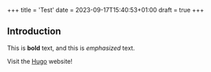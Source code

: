 +++
title = 'Test'
date = 2023-09-17T15:40:53+01:00
draft = true
+++
## Introduction

This is **bold** text, and this is *emphasized* text.

Visit the [Hugo](https://gohugo.io) website!